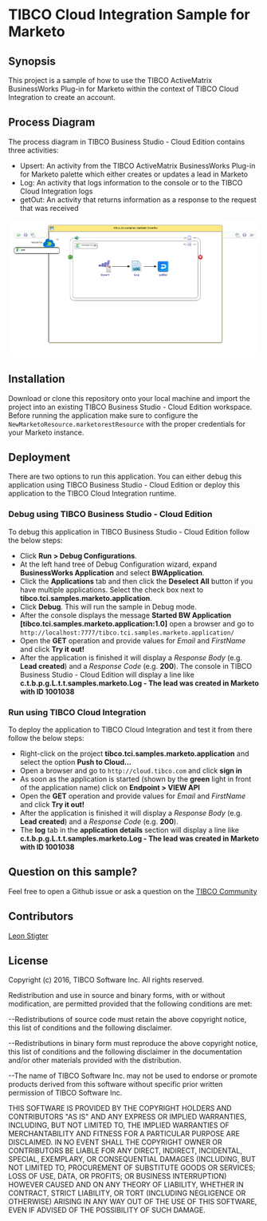 # TIBCO Cloud Integration Sample for Marketo
## Synopsis
This project is a sample of how to use the TIBCO ActiveMatrix BusinessWorks Plug-in for Marketo within the context of TIBCO Cloud Integration to create an account.

## Process Diagram
The process diagram in TIBCO Business Studio - Cloud Edition contains three activities:
* Upsert: An activity from the TIBCO ActiveMatrix BusinessWorks Plug-in for Marketo palette which either creates or updates a lead in Marketo
* Log: An activity that logs information to the console or to the TIBCO Cloud Integration logs
* getOut: An activity that returns information as a response to the request that was received

![Process Diagram](InsertLead.png "The process diagram for this sample")

## Installation
Download or clone this repository onto your local machine and import the project into an existing TIBCO Business Studio - Cloud Edition workspace. Before running the application make sure to configure the `NewMarketoResource.marketorestResource` with the proper credentials for your Marketo instance.

## Deployment
There are two options to run this application. You can either debug this application using TIBCO Business Studio - Cloud Edition or deploy this application to the TIBCO Cloud Integration runtime.

### Debug using TIBCO Business Studio - Cloud Edition
To debug this application in TIBCO Business Studio - Cloud Edition follow the below steps:
* Click **Run > Debug Configurations**.
* At the left hand tree of Debug Configuration wizard, expand **BusinessWorks Application** and select **BWApplication**.
* Click the **Applications** tab and then click the **Deselect All** button if you have multiple applications. Select the check box next to **tibco.tci.samples.marketo.application**.
* Click **Debug**. This will run the sample in Debug mode.
* After the console displays the message **Started BW Application [tibco.tci.samples.marketo.application:1.0]** open a browser and go to `http://localhost:7777/tibco.tci.samples.marketo.application/`
* Open the **GET** operation and provide values for _Email_ and _FirstName_ and click **Try it out!**
* After the application is finished it will display a _Response Body_ (e.g. **Lead created**) and a _Response Code_ (e.g. **200**). The console in TIBCO Business Studio - Cloud Edition will display a line like **c.t.b.p.g.L.t.t.samples.marketo.Log - The lead was created in Marketo with ID 1001038**

### Run using TIBCO Cloud Integration
To deploy the application to TIBCO Cloud Integration and test it from there follow the below steps:
* Right-click on the project **tibco.tci.samples.marketo.application** and select the option **Push to Cloud...**
* Open a browser and go to `http://cloud.tibco.com` and click **sign in**
* As soon as the application is started (shown by the **green** light in front of the application name) click on **Endpoint > VIEW API**
* Open the **GET** operation and provide values for _Email_ and _FirstName_ and click **Try it out!**
* After the application is finished it will display a _Response Body_ (e.g. **Lead created**) and a _Response Code_ (e.g. **200**).
* The **log** tab in the **application details** section will display a line like **c.t.b.p.g.L.t.t.samples.marketo.Log - The lead was created in Marketo with ID 1001038**

## Question on this sample?
Feel free to open a Github issue or ask a question on the [TIBCO Community](https://community.tibco.com)

## Contributors
[Leon Stigter](https://github.com/retgits)

## License
Copyright (c) 2016, TIBCO Software Inc.
All rights reserved.

Redistribution and use in source and binary forms, with or without
modification, are permitted provided that the following conditions are
met:

--Redistributions of source code must retain the above copyright notice,
this list of conditions and the following disclaimer.

--Redistributions in binary form must reproduce the above copyright
notice, this list of conditions and the following disclaimer in the
documentation and/or other materials provided with the distribution.

--The name of TIBCO Software Inc. may not be used to endorse or promote
products derived from this software without specific prior written
permission of TIBCO Software Inc.


THIS SOFTWARE IS PROVIDED BY THE COPYRIGHT HOLDERS AND CONTRIBUTORS "AS
IS" AND ANY EXPRESS OR IMPLIED WARRANTIES, INCLUDING, BUT NOT LIMITED TO,
THE IMPLIED WARRANTIES OF MERCHANTABILITY AND FITNESS FOR A PARTICULAR
PURPOSE ARE DISCLAIMED. IN NO EVENT SHALL THE COPYRIGHT OWNER OR
CONTRIBUTORS BE LIABLE FOR ANY DIRECT, INDIRECT, INCIDENTAL, SPECIAL,
EXEMPLARY, OR CONSEQUENTIAL DAMAGES (INCLUDING, BUT NOT LIMITED TO,
PROCUREMENT OF SUBSTITUTE GOODS OR SERVICES; LOSS OF USE, DATA, OR
PROFITS; OR BUSINESS INTERRUPTION) HOWEVER CAUSED AND ON ANY THEORY OF
LIABILITY, WHETHER IN CONTRACT, STRICT LIABILITY, OR TORT (INCLUDING
NEGLIGENCE OR OTHERWISE) ARISING IN ANY WAY OUT OF THE USE OF THIS
SOFTWARE, EVEN IF ADVISED OF THE POSSIBILITY OF SUCH DAMAGE.
